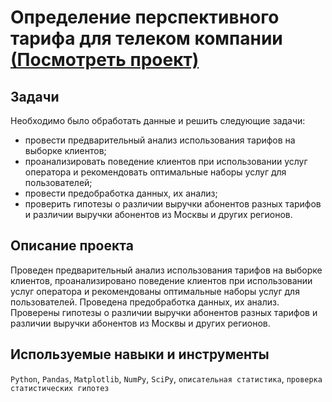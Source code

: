 # Определение перспективного тарифа для телеком компании [(Посмотреть проект)](https://github.com/alexeybutyrin/YPracticum/blob/99ed280773949dcb9ef7416ee3184d9fa6b91ae3/03.%20%D0%9E%D0%BF%D1%80%D0%B5%D0%B4%D0%B5%D0%BB%D0%B5%D0%BD%D0%B8%D0%B5%20%D0%BF%D0%B5%D1%80%D1%81%D0%BF%D0%B5%D0%BA%D1%82%D0%B8%D0%B2%D0%BD%D0%BE%D0%B3%D0%BE%20%D1%82%D0%B0%D1%80%D0%B8%D1%84%D0%B0%20%D0%B4%D0%BB%D1%8F%20%D1%82%D0%B5%D0%BB%D0%B5%D0%BA%D0%BE%D0%BC%20%D0%BA%D0%BE%D0%BC%D0%BF%D0%B0%D0%BD%D0%B8%D0%B8/%D1%82%D0%B0%D1%80%D0%B8%D1%84%D1%8B.ipynb)

## Задачи
Необходимо было обработать данные и решить следующие задачи:
* провести предварительный анализ использования тарифов на выборке клиентов;
* проанализировать поведение клиентов при использовании услуг оператора и рекомендовать оптимальные наборы услуг для пользователей;
* провести предобработка данных, их анализ;
* проверить гипотезы о различии выручки абонентов разных тарифов и различии выручки абонентов из Москвы и других регионов.

## Описание проекта
Проведен предварительный анализ использования тарифов на выборке клиентов, проанализировано поведение клиентов при использовании услуг оператора и рекомендованы оптимальные наборы услуг для пользователей. Проведена предобработка данных, их анализ. Проверены гипотезы о различии выручки абонентов разных тарифов и различии выручки абонентов из Москвы и других регионов.

## Используемые навыки и инструменты
`Python`, `Pandas`, `Matplotlib`, `NumPy`, `SciPy`, `описательная статистика`, `проверка статистических гипотез`
